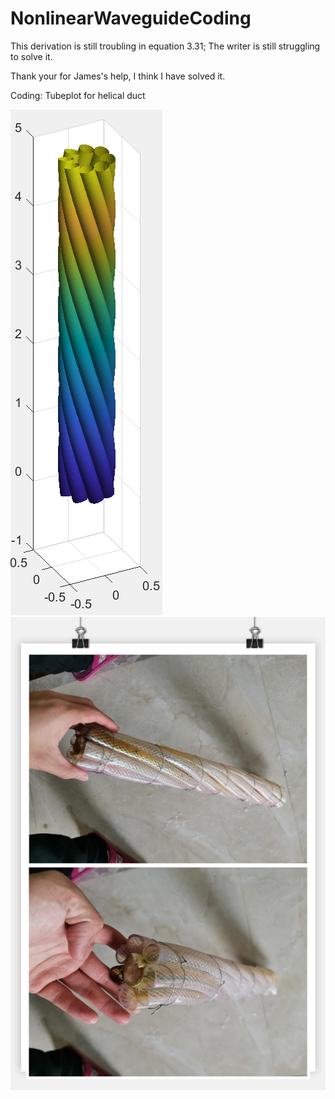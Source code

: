 # NonlinearWaveguideCoding
 
This derivation is still troubling in equation 3.31; The writer is still struggling to solve it.

Thank your for James's help, I think I have solved it.




Coding: Tubeplot for helical duct


![](https://github.com/Jiaqi-knight/NonlinearWaveguideCoding/blob/master/coding/tubeplot/HelicalDucts.PNG)
![](https://github.com/Jiaqi-knight/NonlinearWaveguideCoding/blob/master/coding/tubeplot/RealHelicalDucts.JPG)
